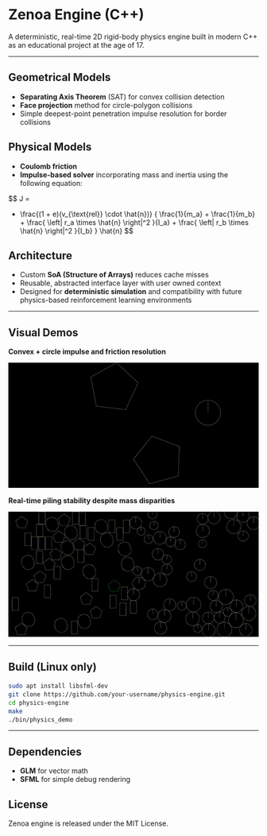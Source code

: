 # Zenoa Engine (C++)

A deterministic, real-time 2D rigid-body physics engine built in modern C++ as an educational project at the age of 17.

---

## Geometrical Models

- **Separating Axis Theorem** (SAT) for convex collision detection
- **Face projection** method for circle-polygon collisions
- Simple deepest-point penetration impulse resolution for border collisions

## Physical Models

- **Coulomb friction**
- **Impulse-based solver** incorporating mass and inertia using the following equation:


$$
J =
- \frac{(1 + e)(v_{\text{rel}} \cdot \hat{n})}
{
\frac{1}{m_a} + \frac{1}{m_b} +
\frac{ \left\| r_a \times \hat{n} \right\|^2 }{I_a} +
\frac{ \left\| r_b \times \hat{n} \right\|^2 }{I_b}
} \hat{n}
$$



## Architecture

- Custom **SoA (Structure of Arrays)** reduces cache misses
- Reusable, abstracted interface layer with user owned context
- Designed for **deterministic simulation** and compatibility with future physics-based reinforcement learning environments

---

## Visual Demos

**Convex + circle impulse and friction resolution**

![convexcircle](media/convex_circle_impulse.gif)

**Real-time piling stability despite mass disparities**

![Piling stability under mass disparity](media/50convex_50circle.gif)

---

## Build (Linux only)

```sh
sudo apt install libsfml-dev
git clone https://github.com/your-username/physics-engine.git
cd physics-engine
make
./bin/physics_demo
```

---

## Dependencies

- **GLM** for vector math
- **SFML** for simple debug rendering

## License

Zenoa engine is released under the MIT License.
